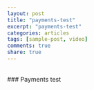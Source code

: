 ```yaml
---
layout: post
title: "payments-test"
excerpt: "payments-test"
categories: articles
tags: [sample-post, video]
comments: true
share: true
---
```

<br>
### Payments test
<br>
<div class="apester-media" data-media-id="5d40565cd1bef04322e21abb" height="354"></div><script async
src="https://static.stg.apester.com/js/sdk/latest/apester-sdk.js"></script>
<br>

